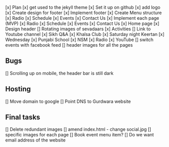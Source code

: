 [x] Plan
[x] get used to the jekyll theme
[x] Set it up on github
[x] add logo
[x] Create design for footer
    [x] Implement footer
[x] Create Menu structure
    [x] Radio
    [x] Schedule
    [x] Events
    [x] Contact Us
[x] Implement each page (MVP)
    [x] Radio
    [x] Schedule
    [x] Events
    [x] Contact Us
[x] Home page
    [x] Design header
    [] Rotating images of sevadaars
    [x] Activities
        [] Link to Youtube channel
        [x] Sikh Q&A
        [x] Khalsa Club
        [x] Saturday night Keertan
        [x] Wednesday 
        [x] Punjabi School
        [x] NSM
        [x] Radio
        [x] YouTube
[] switch events with facebook feed
[] header images for all the pages

## Bugs
[] Scrolling up on mobile, the header bar is still dark

## Hosting
[] Move domain to google
[] Point DNS to Gurdwara website

## Final tasks
[] Delete redundant images
[] amend index.html - change social.jpg
[] specific images for each page
[] Book event menu item?
[] Do we want email address of the website


